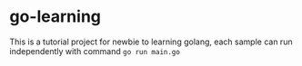 # go-learning
This is a tutorial project for newbie to learning golang, each sample can run independently with command `go run main.go`
